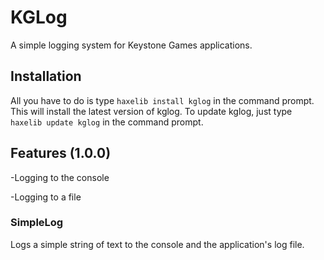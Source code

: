 # KGLog

A simple logging system for Keystone Games applications.

## Installation

All you have to do is type `haxelib install kglog` in the command prompt. This will install the latest version of kglog.
To update kglog, just type `haxelib update kglog` in the command prompt.

## Features (1.0.0)

-Logging to the console

-Logging to a file

### SimpleLog

Logs a simple string of text to the console and the application's log file.
